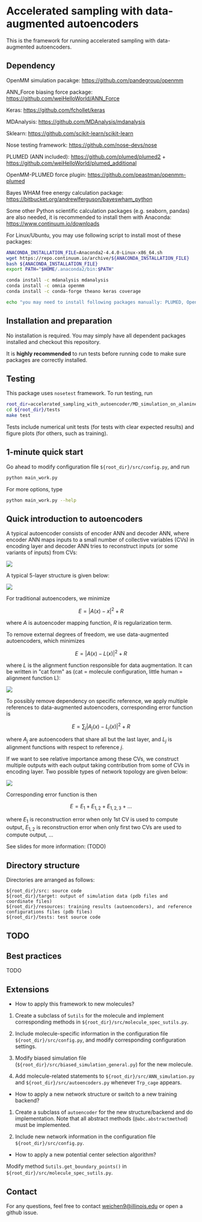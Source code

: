 # Accelerated sampling with data-augmented autoencoders

This is the framework for running accelerated sampling with data-augmented autoencoders.

## Dependency

OpenMM simulation pacakge: https://github.com/pandegroup/openmm

ANN_Force biasing force package: https://github.com/weiHelloWorld/ANN_Force

Keras: https://github.com/fchollet/keras

MDAnalysis: https://github.com/MDAnalysis/mdanalysis

Sklearn: https://github.com/scikit-learn/scikit-learn

Nose testing framework: https://github.com/nose-devs/nose

PLUMED (ANN included): https://github.com/plumed/plumed2 + https://github.com/weiHelloWorld/plumed_additional

OpenMM-PLUMED force plugin: https://github.com/peastman/openmm-plumed

Bayes WHAM free energy calculation package: https://bitbucket.org/andrewlferguson/bayeswham_python

Some other Python scientific calculation packages (e.g. seaborn, pandas) are also needed, it is recommended to install them with Anaconda: https://www.continuum.io/downloads

For Linux/Ubuntu, you may use following script to install most of these packages:

```bash
ANACONDA_INSTALLATION_FILE=Anaconda2-4.4.0-Linux-x86_64.sh
wget https://repo.continuum.io/archive/${ANACONDA_INSTALLATION_FILE}
bash ${ANACONDA_INSTALLATION_FILE}
export PATH="$HOME/.anaconda2/bin:$PATH"

conda install -c mdanalysis mdanalysis
conda install -c omnia openmm
conda install -c conda-forge theano keras coverage

echo "you may need to install following packages manually: PLUMED, OpenMM-plumed, ANN_Force"
```

## Installation and preparation

No installation is required.  You may simply have all dependent packages installed and checkout this repository.

It is **highly recommended** to run tests before running code to make sure packages are correctly installed.

## Testing

This package uses `nosetest` framework.  To run testing, run

```bash
root_dir=accelerated_sampling_with_autoencoder/MD_simulation_on_alanine_dipeptide/current_work
cd ${root_dir}/tests
make test
```

Tests include numerical unit tests (for tests with clear expected results) and figure plots (for others, such as training).

## 1-minute quick start

Go ahead to modify configuration file `${root_dir}/src/config.py`, and run 

```bash
python main_work.py
```

For more options, type

```bash
python main_work.py --help
```

## Quick introduction to autoencoders

A typical autoencoder consists of encoder ANN and decoder ANN, where encoder ANN maps inputs to a small number of collective variables (CVs) in encoding layer and decoder ANN tries to reconstruct inputs (or some variants of inputs) from CVs:

![](figures/diagram_autoencoder.png)

A typical 5-layer structure is given below:

![](figures/autoencoder_2.png)

For traditional autoencoders, we minimize

$$E=|A(x)-x|^2 + R$$

where $A$ is autoencoder mapping function, $R$ is regularization term.

To remove external degrees of freedom, we use data-augmented autoencoders, which minimizes

$$E=|A(x)-L(x)|^2 + R$$

where $L$ is the alignment function responsible for data augmentation.  It can be written in "cat form" as (cat = molecule configuration, little human = alignment function L):

![](figures/autoencoder_1.png)

To possibly remove dependency on specific reference, we apply multiple references to data-augmented autoencoders, corresponding error function is 

$$E=\sum_j |A_j(x)-L_j(x)|^2 + R$$

where $A_j$ are autoencoders that share all but the last layer, and $L_j$ is alignment functions with respect to reference $j$.

If we want to see relative importance among these CVs, we construct multiple outputs with each output taking contribution from some of CVs in encoding layer.  Two possible types of network topology are given below:

![](figures/hierarchical_autoencoder.png)

Corresponding error function is then

$$E=E_{1}+E_{1,2}+E_{1,2,3}+...$$

where $E_{1}$ is reconstruction error when only 1st CV is used to compute output, $E_{1,2}$ is reconstruction error when only first two CVs are used to compute output, ...

See slides for more information: (TODO)


## Directory structure

Directories are arranged as follows:

```
${root_dir}/src: source code
${root_dir}/target: output of simulation data (pdb files and coordinate files)
${root_dir}/resources: training results (autoencoders), and reference configurations files (pdb files)
${root_dir}/tests: test source code
```


## TODO

## Best practices

TODO

## Extensions

- How to apply this framework to new molecules?

1. Create a subclass of `Sutils` for the molecule and implement corresponding methods in `${root_dir}/src/molecule_spec_sutils.py`.

2. Include molecule-specific information in the configuration file `${root_dir}/src/config.py`, and modify corresponding configuration settings.

3. Modify biased simulation file (`${root_dir}/src/biased_simulation_general.py`) for the new molecule.

4. Add molecule-related statements to `${root_dir}/src/ANN_simulation.py` and `${root_dir}/src/autoencoders.py` whenever `Trp_cage` appears.

- How to apply a new network structure or switch to a new training backend?

1. Create a subclass of `autoencoder` for the new structure/backend and do implementation.  Note that all abstract methods (`@abc.abstractmethod`) must be implemented.

2. Include new network information in the configuration file `${root_dir}/src/config.py`.

- How to apply a new potential center selection algorithm?

Modify method `Sutils.get_boundary_points()` in `${root_dir}/src/molecule_spec_sutils.py`.

## Contact

For any questions, feel free to contact weichen9@illinois.edu or open a github issue.
